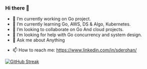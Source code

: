 ### Hi there 👋

- 🔭 I’m currently working on Go project.
- 🌱 I’m currently learning Go, AWS, DS & Algo, Kubernetes.
- 👯 I’m looking to collaborate on Go And cloud projects.
- 🤔 I’m looking for help with Go concurrency and system design.
- 💬 Ask me about Anything 
<!-- - ⚡ Fun fact: Nothing :( -->
- 📫 How to reach me: https://www.linkedin.com/in/sderohan/
<!--
-😄 Pronouns: 
-->
[![GitHub Streak](http://github-readme-streak-stats.herokuapp.com?user=sderohan&theme=dark&date_format=M%20j%5B%2C%20Y%5D)](https://git.io/streak-stats)
